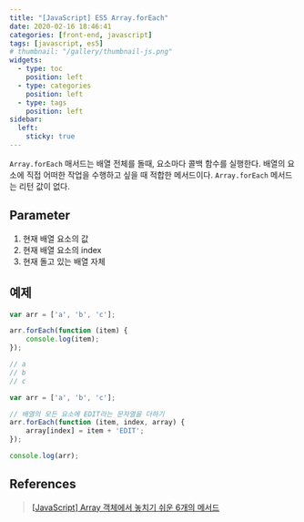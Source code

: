 ```yaml
---
title: "[JavaScript] ES5 Array.forEach"
date: 2020-02-16 18:46:41
categories: [front-end, javascript]
tags: [javascript, es5]
# thumbnail: "/gallery/thumbnail-js.png"
widgets:
  - type: toc
    position: left
  - type: categories
    position: left
  - type: tags
    position: left
sidebar:
  left:
    sticky: true
---
```


`Array.forEach` 매서드는 배열 전체를 돌때, 요소마다 콜백 함수를 실행한다. 배열의 요소에 직접 어떠한 작업을 수행하고 싶을 때 적합한 메서드이다. `Array.forEach` 메서드는 리턴 값이 없다.

<!-- more -->

## Parameter

1. 현재 배열 요소의 값
2. 현재 배열 요소의 index
3. 현재 돌고 있는 배열 자체

## 예제

```javascript
var arr = ['a', 'b', 'c'];

arr.forEach(function (item) {
    console.log(item);
});

// a
// b
// c
```

```javascript
var arr = ['a', 'b', 'c'];

// 배열의 모든 요소에 EDIT라는 문자열을 더하기
arr.forEach(function (item, index, array) {
    array[index] = item + 'EDIT';
});

console.log(arr);
```

## References
> [[JavaScript] Array 객체에서 놓치기 쉬운 6개의 메서드](https://programmingsummaries.tistory.com/357)  
